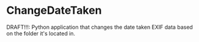 # ChangeDateTaken
DRAFT!!!: Python application that changes the date taken EXIF data based on the folder it's located in.
